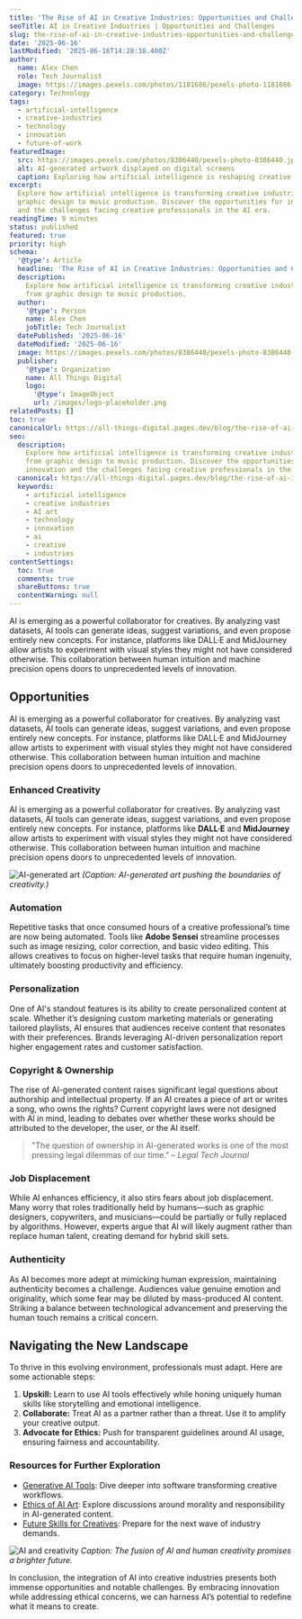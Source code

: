 ```yaml
---
title: 'The Rise of AI in Creative Industries: Opportunities and Challenges'
seoTitle: AI in Creative Industries | Opportunities and Challenges
slug: the-rise-of-ai-in-creative-industries-opportunities-and-challenges
date: '2025-06-16'
lastModified: '2025-06-16T14:28:38.400Z'
author:
  name: Alex Chen
  role: Tech Journalist
  image: https://images.pexels.com/photos/1181686/pexels-photo-1181686.jpeg?auto=compress&cs=tinysrgb&w=1260&h=750&dpr=2
category: Technology
tags:
  - artificial-intelligence
  - creative-industries
  - technology
  - innovation
  - future-of-work
featuredImage:
  src: https://images.pexels.com/photos/8386440/pexels-photo-8386440.jpeg?auto=compress&cs=tinysrgb&w=1260&h=750&dpr=2
  alt: AI-generated artwork displayed on digital screens
  caption: Exploring how artificial intelligence is reshaping creative industries.
excerpt:
  Explore how artificial intelligence is transforming creative industries, from
  graphic design to music production. Discover the opportunities for innovation
  and the challenges facing creative professionals in the AI era.
readingTime: 9 minutes
status: published
featured: true
priority: high
schema:
  '@type': Article
  headline: 'The Rise of AI in Creative Industries: Opportunities and Challenges'
  description:
    Explore how artificial intelligence is transforming creative industries,
    from graphic design to music production.
  author:
    '@type': Person
    name: Alex Chen
    jobTitle: Tech Journalist
  datePublished: '2025-06-16'
  dateModified: '2025-06-16'
  image: https://images.pexels.com/photos/8386440/pexels-photo-8386440.jpeg?auto=compress&cs=tinysrgb&w=1260&h=750&dpr=2
  publisher:
    '@type': Organization
    name: All Things Digital
    logo:
      '@type': ImageObject
      url: /images/logo-placeholder.png
relatedPosts: []
toc: true
canonicalUrl: https://all-things-digital.pages.dev/blog/the-rise-of-ai-in-creative-industries-opportunities-and-challenges
seo:
  description:
    Explore how artificial intelligence is transforming creative industries,
    from graphic design to music production. Discover the opportunities for
    innovation and the challenges facing creative professionals in the AI era.
  canonical: https://all-things-digital.pages.dev/blog/the-rise-of-ai-in-creative-industries-opportunities-and-challenges
  keywords:
    - artificial intelligence
    - creative industries
    - AI art
    - technology
    - innovation
    - ai
    - creative
    - industries
contentSettings:
  toc: true
  comments: true
  shareButtons: true
  contentWarning: null
---
```


AI is emerging as a powerful collaborator for creatives. By analyzing vast datasets, AI tools can generate ideas, suggest variations, and even propose entirely new concepts. For instance, platforms like DALL·E and MidJourney allow artists to experiment with visual styles they might not have considered otherwise. This collaboration between human intuition and machine precision opens doors to unprecedented levels of innovation.

## Opportunities

AI is emerging as a powerful collaborator for creatives. By analyzing vast datasets, AI tools can generate ideas, suggest variations, and even propose entirely new concepts. For instance, platforms like DALL·E and MidJourney allow artists to experiment with visual styles they might not have considered otherwise. This collaboration between human intuition and machine precision opens doors to unprecedented levels of innovation.

### Enhanced Creativity

AI is emerging as a powerful collaborator for creatives. By analyzing vast datasets, AI tools can generate ideas, suggest variations, and even propose entirely new concepts. For instance, platforms like **DALL·E** and **MidJourney** allow artists to experiment with visual styles they might not have considered otherwise. This collaboration between human intuition and machine precision opens doors to unprecedented levels of innovation.

![AI-generated art](https://images.pexels.com/photos/1329711/pexels-photo-1329711.jpeg?auto=compress&cs=tinysrgb&w=1260&h=750&dpr=2)
_(Caption: AI-generated art pushing the boundaries of creativity.)_

### Automation

Repetitive tasks that once consumed hours of a creative professional’s time are now being automated. Tools like **Adobe Sensei** streamline processes such as image resizing, color correction, and basic video editing. This allows creatives to focus on higher-level tasks that require human ingenuity, ultimately boosting productivity and efficiency.

### Personalization

One of AI's standout features is its ability to create personalized content at scale. Whether it’s designing custom marketing materials or generating tailored playlists, AI ensures that audiences receive content that resonates with their preferences. Brands leveraging AI-driven personalization report higher engagement rates and customer satisfaction.

### Copyright & Ownership

The rise of AI-generated content raises significant legal questions about authorship and intellectual property. If an AI creates a piece of art or writes a song, who owns the rights? Current copyright laws were not designed with AI in mind, leading to debates over whether these works should be attributed to the developer, the user, or the AI itself.

> "The question of ownership in AI-generated works is one of the most pressing legal dilemmas of our time." – _Legal Tech Journal_

### Job Displacement

While AI enhances efficiency, it also stirs fears about job displacement. Many worry that roles traditionally held by humans—such as graphic designers, copywriters, and musicians—could be partially or fully replaced by algorithms. However, experts argue that AI will likely augment rather than replace human talent, creating demand for hybrid skill sets.

### Authenticity

As AI becomes more adept at mimicking human expression, maintaining authenticity becomes a challenge. Audiences value genuine emotion and originality, which some fear may be diluted by mass-produced AI content. Striking a balance between technological advancement and preserving the human touch remains a critical concern.

## Navigating the New Landscape

To thrive in this evolving environment, professionals must adapt. Here are some actionable steps:

1. **Upskill:** Learn to use AI tools effectively while honing uniquely human skills like storytelling and emotional intelligence.
2. **Collaborate:** Treat AI as a partner rather than a threat. Use it to amplify your creative output.
3. **Advocate for Ethics:** Push for transparent guidelines around AI usage, ensuring fairness and accountability.

### Resources for Further Exploration

- [Generative AI Tools](#): Dive deeper into software transforming creative workflows.
- [Ethics of AI Art](#): Explore discussions around morality and responsibility in AI-generated content.
- [Future Skills for Creatives](#): Prepare for the next wave of industry demands.

![AI and creativity](https://images.pexels.com/photos/4164418/pexels-photo-4164418.jpeg?auto=compress&cs=tinysrgb&w=1260&h=750&dpr=2)
_Caption: The fusion of AI and human creativity promises a brighter future._

In conclusion, the integration of AI into creative industries presents both immense opportunities and notable challenges. By embracing innovation while addressing ethical concerns, we can harness AI’s potential to redefine what it means to create.

